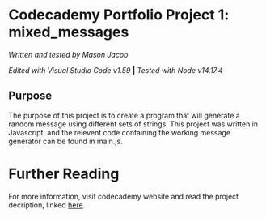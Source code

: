 # Codecademy Portfolio Project 1: mixed_messages
*Written and tested by Mason Jacob*

*Edited with Visual Studio Code v1.59* **|** *Tested with Node v14.17.4*

## Purpose
The purpose of this project is to create a program that will generate a random message using different sets of strings. This project was written in Javascript, and the relevent code containing the working message generator can be found in main.js.

# Further Reading
For more information, visit codecademy website and read the project decription, linked [here](https://www.codecademy.com/paths/full-stack-engineer-career-path/tracks/fscp-javascript-syntax-portfolio-project/modules/fscp-mixed-messages/kanban_projects/mixed-messages).